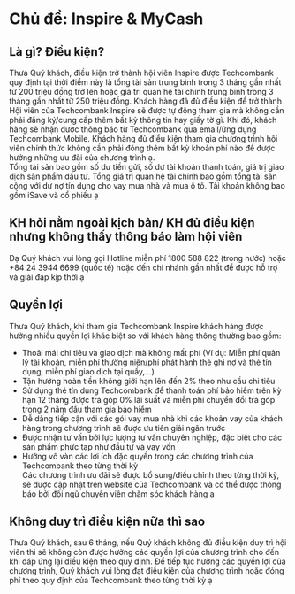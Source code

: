 # Chủ đề: Inspire & MyCash

## Là gì? Điều kiện?

Thưa Quý khách, điều kiện trở thành hội viên Inspire được Techcombank quy định tại thời điểm này là tổng tài sản trung bình trong 3 tháng gần nhất từ 200 triệu đồng trở lên hoặc giá trị quan hệ tài chính trung bình trong 3 tháng gần nhất từ 250 triệu đồng. Khách hàng đã đủ điều kiện để trở thành Hội viên của Techcombank Inspire sẽ được tự động tham gia mà không cần phải đăng ký/cung cấp thêm bất kỳ thông tin hay giấy tờ gì. Khi đó, khách hàng sẽ nhận được thông báo từ Techcombank qua email/ứng dụng Techcombank Mobile. Khách hàng đủ điều kiện tham gia chương trình hội viên chính thức không cần phải đóng thêm bất kỳ khoản phí nào để được hưởng những ưu đãi của chương trình ạ.  
Tổng tài sản bao gồm số dư tiền gửi, số dư tài khoản thanh toán, giá trị giao dịch sản phẩm đầu tư. Tổng giá trị quan hệ tài chính bao gồm tổng tài sản cộng với dư nợ tín dụng cho vay mua nhà và mua ô tô. Tài khoản không bao gồm iSave và cổ phiếu ạ

## KH hỏi nằm ngoài kịch bản/ KH đủ điều kiện nhưng không thấy thông báo làm hội viên

Dạ Quý khách vui lòng gọi Hotline miễn phí 1800 588 822 (trong nước) hoặc +84 24 3944 6699 (quốc tế) hoặc đến chi nhánh gần nhất để được hỗ trợ và giải đáp kịp thời ạ

## Quyền lợi

Thưa Quý khách, khi tham gia Techcombank Inspire khách hàng được hưởng nhiều quyền lợi khác biệt so với khách hàng thông thường bao gồm:

- Thoải mái chi tiêu và giao dịch mà không mất phí (Ví dụ: Miễn phí quản lý tài khoản, miễn phí thường niên/phí phát hành thẻ ghi nợ và thẻ tín dụng, miễn phí giao dịch tại quầy,...)
- Tận hưởng hoàn tiền không giới hạn lên đến 2% theo nhu cầu chi tiêu
- Sử dụng thẻ tín dụng Techcombank để thanh toán phí bảo hiểm trên kỳ hạn 12 tháng được trả góp 0% lãi suất và miễn phí chuyển đổi trả góp trong 2 năm đầu tham gia bảo hiểm
- Dễ dàng tiếp cận với các gói vay mua nhà khi các khoản vay của khách hàng trong chương trình sẽ được ưu tiên giải ngân trước
- Được nhận tư vấn bởi lực lượng tư vấn chuyên nghiệp, đặc biệt cho các sản phẩm phức tạp như đầu tư và vay vốn
- Hưởng vô vàn các lợi ích đặc quyền trong các chương trình của Techcombank theo từng thời kỳ  
  Các chương trình ưu đãi sẽ được bổ sung/điều chỉnh theo từng thời kỳ, sẽ được cập nhật trên website của Techcombank và có thể được thông báo bởi đội ngũ chuyên viên chăm sóc khách hàng ạ

## Không duy trì điều kiện nữa thì sao

Thưa Quý khách, sau 6 tháng, nếu Quý khách không đủ điều kiện duy trì hội viên thì sẽ không còn được hưởng các quyền lợi của chương trình cho đến khi đáp ứng lại điều kiện theo quy định. Để tiếp tục hưởng các quyền lợi của chương trình, Quý khách vui lòng đạt điều kiện của chương trình hoặc đóng phí theo quy định của Techcombank theo từng thời kỳ ạ
